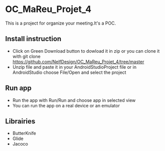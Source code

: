 # OC_MaReu_Projet_4
This is a project for organize your meeting.It's a POC.

## Install instruction
  - Click on Green Download button to dowload it in zip or you can clone it with git clone      https://github.com/NelfDesign/OC_MaReu_Projet_4/tree/master
  - Unzip file and paste it in your AndroidStudioProject file or in AndroidStudio choose File/Open and select the project

## Run app
  - Run the app with Run/Run and choose app in selected view
  - You can run the app on a real device or an emulator

## Librairies
  - ButterKnife
  - Glide
  - Jacoco
